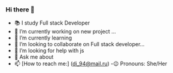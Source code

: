 ### Hi there 👋

<!--
**dinara994/dinara994** is a ✨ _special_ ✨ repository because its `README.md` (this file) appears on your GitHub profile.

Here are some ideas to get you started:
-->

- 📚 I study Full stack Developer 
- 🔭 I’m currently working on new project ...
- 🌱 I’m currently learning 
- 👯 I’m looking to collaborate on  Full stack developer...
- 🤔 I’m looking for help with js
- 💬 Ask me about 
- 📫 [How to reach me:] (di_94@mail.ru)
-😉 Pronouns: She/Her

